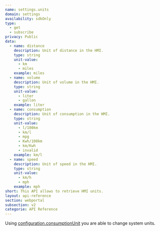 ```yaml
---
name: settings.units
domain: settings
availability: sdkOnly
type:
  - get
  - subscribe
privacy: Public
data:
  - name: distance
    description: Unit of distance in the HMI.
    type: string
    unit-value:
      - km
      - miles
    example: miles
  - name: volume
    description: Unit of volume in the HMI.
    type: string
    unit-value:
      - liter
      - gallon
    example: liter
  - name: consumption
    description: Unit of consumption in the HMI.
    type: string
    unit-value:
      - l/100km
      - km/l
      - mpg
      - Kwh/100km
      - km/Kwh
      - invalid
    example: km/l
  - name: speed
    description: Unit of speed in the HMI.
    type: string
    unit-value:
      - km/h
      - mph
    example: mph
short: This API allows to retrieve HMI units.
layout: api-reference
section: webportal
subsection: v2
categorie: API Reference
---
```


Using [configuration.consumptionUnit](#api-configuration-consumptionUnit) you are able to change system units.

